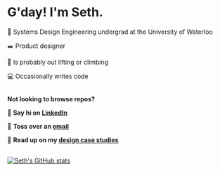 # G'day! I'm Seth.

🚀 Systems Design Engineering undergrad at the University of Waterloo

✒️ Product designer

💪 Is probably out lifting or climbing

💻 Occasionally writes code
##
**Not looking to browse repos?**

💬 **Say hi on [LinkedIn](https://www.linkedin.com/in/sethvm)**

📧 **Toss over an [email](mailto:sethvm64@gmail.com?cc=svmoreno@uwaterloo.ca)**

📂 **Read up on my [design case studies](https://sethvm.netlify.app)**
##
[![Seth's GitHub stats](https://github-readme-stats.vercel.app/api?username=sethvm&show_icons=true&theme=dark)](https://github.com/anuraghazra/github-readme-stats)

<!--
**sethvm/sethvm** is a ✨ _special_ ✨ repository because its `README.md` (this file) appears on your GitHub profile.

Here are some ideas to get you started:

- 🔭 I’m currently working on ...
- 🌱 I’m currently learning ...
- 👯 I’m looking to collaborate on ...
- 🤔 I’m looking for help with ...
- 💬 Ask me about ...
- 📫 How to reach me: ...
- 😄 Pronouns: ...
- ⚡ Fun fact: ...
-->
